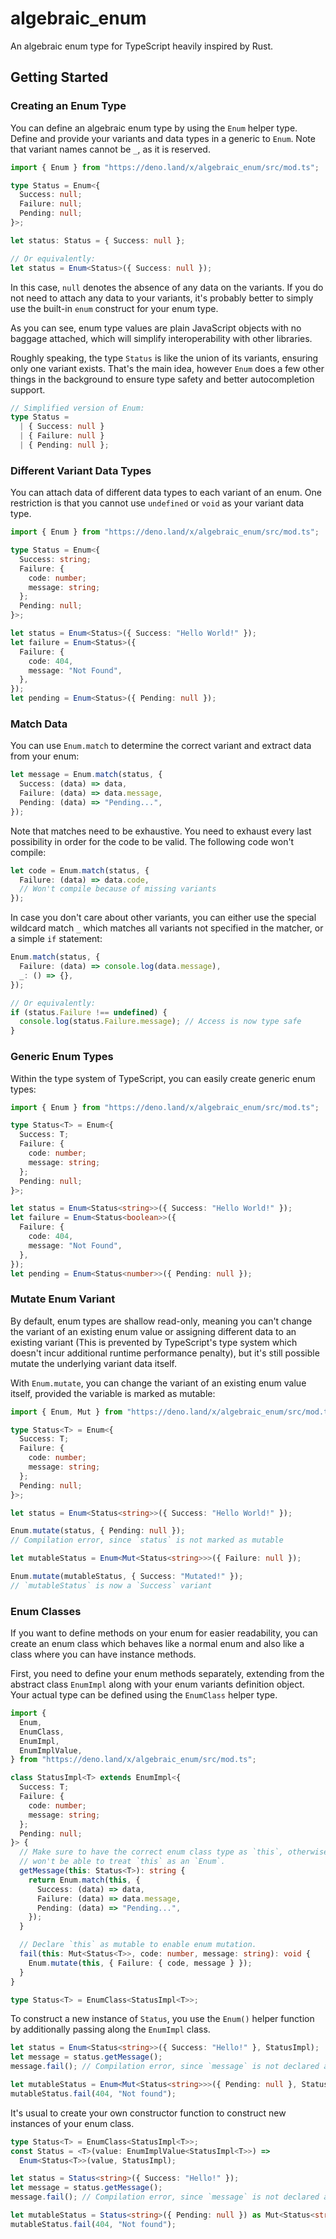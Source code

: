 # algebraic_enum

An algebraic enum type for TypeScript heavily inspired by Rust.

## Getting Started

### Creating an Enum Type

You can define an algebraic enum type by using the `Enum` helper type. Define
and provide your variants and data types in a generic to `Enum`. Note that
variant names cannot be `_`, as it is reserved.

```ts
import { Enum } from "https://deno.land/x/algebraic_enum/src/mod.ts";

type Status = Enum<{
  Success: null;
  Failure: null;
  Pending: null;
}>;

let status: Status = { Success: null };

// Or equivalently:
let status = Enum<Status>({ Success: null });
```

In this case, `null` denotes the absence of any data on the variants. If you do
not need to attach any data to your variants, it's probably better to simply use
the built-in `enum` construct for your enum type.

As you can see, enum type values are plain JavaScript objects with no baggage
attached, which will simplify interoperability with other libraries.

Roughly speaking, the type `Status` is like the union of its variants, ensuring
only one variant exists. That's the main idea, however `Enum` does a few other
things in the background to ensure type safety and better autocompletion
support.

```ts
// Simplified version of Enum:
type Status =
  | { Success: null }
  | { Failure: null }
  | { Pending: null };
```

### Different Variant Data Types

You can attach data of different data types to each variant of an enum. One
restriction is that you cannot use `undefined` or `void` as your variant data
type.

```ts
import { Enum } from "https://deno.land/x/algebraic_enum/src/mod.ts";

type Status = Enum<{
  Success: string;
  Failure: {
    code: number;
    message: string;
  };
  Pending: null;
}>;

let status = Enum<Status>({ Success: "Hello World!" });
let failure = Enum<Status>({
  Failure: {
    code: 404,
    message: "Not Found",
  },
});
let pending = Enum<Status>({ Pending: null });
```

### Match Data

You can use `Enum.match` to determine the correct variant and extract data from
your enum:

```ts
let message = Enum.match(status, {
  Success: (data) => data,
  Failure: (data) => data.message,
  Pending: (data) => "Pending...",
});
```

Note that matches need to be exhaustive. You need to exhaust every last
possibility in order for the code to be valid. The following code won't compile:

```ts
let code = Enum.match(status, {
  Failure: (data) => data.code,
  // Won't compile because of missing variants
});
```

In case you don't care about other variants, you can either use the special
wildcard match `_` which matches all variants not specified in the matcher, or a
simple `if` statement:

```ts
Enum.match(status, {
  Failure: (data) => console.log(data.message),
  _: () => {},
});

// Or equivalently:
if (status.Failure !== undefined) {
  console.log(status.Failure.message); // Access is now type safe
}
```

### Generic Enum Types

Within the type system of TypeScript, you can easily create generic enum types:

```ts
import { Enum } from "https://deno.land/x/algebraic_enum/src/mod.ts";

type Status<T> = Enum<{
  Success: T;
  Failure: {
    code: number;
    message: string;
  };
  Pending: null;
}>;

let status = Enum<Status<string>>({ Success: "Hello World!" });
let failure = Enum<Status<boolean>>({
  Failure: {
    code: 404,
    message: "Not Found",
  },
});
let pending = Enum<Status<number>>({ Pending: null });
```

### Mutate Enum Variant

By default, enum types are shallow read-only, meaning you can't change the
variant of an existing enum value or assigning different data to an existing
variant (This is prevented by TypeScript's type system which doesn't incur
additional runtime performance penalty), but it's still possible mutate the
underlying variant data itself.

With `Enum.mutate`, you can change the variant of an existing enum value itself,
provided the variable is marked as mutable:

```ts
import { Enum, Mut } from "https://deno.land/x/algebraic_enum/src/mod.ts";

type Status<T> = Enum<{
  Success: T;
  Failure: {
    code: number;
    message: string;
  };
  Pending: null;
}>;

let status = Enum<Status<string>>({ Success: "Hello World!" });

Enum.mutate(status, { Pending: null });
// Compilation error, since `status` is not marked as mutable

let mutableStatus = Enum<Mut<Status<string>>>({ Failure: null });

Enum.mutate(mutableStatus, { Success: "Mutated!" });
// `mutableStatus` is now a `Success` variant
```

### Enum Classes

If you want to define methods on your enum for easier readability, you can
create an enum class which behaves like a normal enum and also like a class
where you can have instance methods.

First, you need to define your enum methods separately, extending from the
abstract class `EnumImpl` along with your enum variants definition object. Your
actual type can be defined using the `EnumClass` helper type.

```ts
import {
  Enum,
  EnumClass,
  EnumImpl,
  EnumImplValue,
} from "https://deno.land/x/algebraic_enum/src/mod.ts";

class StatusImpl<T> extends EnumImpl<{
  Success: T;
  Failure: {
    code: number;
    message: string;
  };
  Pending: null;
}> {
  // Make sure to have the correct enum class type as `this`, otherwise you
  // won't be able to treat `this` as an `Enum`.
  getMessage(this: Status<T>): string {
    return Enum.match(this, {
      Success: (data) => data,
      Failure: (data) => data.message,
      Pending: (data) => "Pending...",
    });
  }

  // Declare `this` as mutable to enable enum mutation.
  fail(this: Mut<Status<T>>, code: number, message: string): void {
    Enum.mutate(this, { Failure: { code, message } });
  }
}

type Status<T> = EnumClass<StatusImpl<T>>;
```

To construct a new instance of `Status`, you use the `Enum()` helper function by
additionally passing along the `EnumImpl` class.

```ts
let status = Enum<Status<string>>({ Success: "Hello!" }, StatusImpl);
let message = status.getMessage();
message.fail(); // Compilation error, since `message` is not declared as mutable

let mutableStatus = Enum<Mut<Status<string>>>({ Pending: null }, StatusImpl);
mutableStatus.fail(404, "Not found");
```

It's usual to create your own constructor function to construct new instances of
your enum class.

```ts
type Status<T> = EnumClass<StatusImpl<T>>;
const Status = <T>(value: EnumImplValue<StatusImpl<T>>) =>
  Enum<Status<T>>(value, StatusImpl);

let status = Status<string>({ Success: "Hello!" });
let message = status.getMessage();
message.fail(); // Compilation error, since `message` is not declared as mutable

let mutableStatus = Status<string>({ Pending: null }) as Mut<Status<string>>;
mutableStatus.fail(404, "Not found");
```
